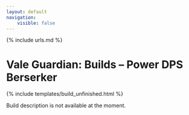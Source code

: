 ```yaml
---
layout: default
navigation:
    visible: false
---
```

{% include urls.md %}

# Vale Guardian: Builds &ndash; Power DPS Berserker
{% include templates/build_unfinished.html %}

Build description is not available at the moment.
